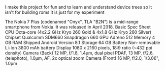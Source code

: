 I make this project for fun and to learn and understand device trees so it isn't for building roms it is just for  my experiment

The Nokia 7 Plus (codenamed "Onyx", TLA "B2N") is a mid-range smartphone from Nokia. It was released in April 2018.
Basic 	Spec Sheet
CPU 	Octa-core (4x2.2 GHz Kryo 260 Gold & 4x1.8 GHz Kryo 260 Silver)
Chipset 	Qualcomm SDM660 Snapdragon 660
GPU 	Adreno 512
Memory 	4 GB RAM
Shipped Android Version 	8.1
Storage 	64 GB
Battery 	Non-removable Li-Ion 3800 mAh battery
Display 	1080 x 2160 pixels, 18:9 ratio (~432 ppi density)
Camera (Back) 	12 MP, f/1.8, 1.4µm, dual pixel PDAF, 13 MP, f/2.6, (telephoto), 1.0µm, AF, 2x optical zoom
Camera (Front) 	16 MP, f/2.0, 1/3.06", 1.0µm
